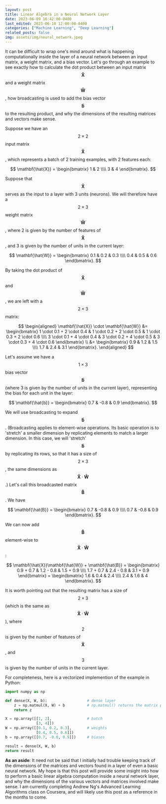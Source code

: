 ```yaml
---
layout: post
title: Linear Algebra in a Neural Network Layer
date: 2023-06-09 16:42:00-0400
last_edited: 2023-06-10 12:00:00-0400
categories: ["Machine Learning", "Deep Learning"]
related_posts: false
img: assets/img/neural_network.jpeg
---
```


It can be difficult to wrap one's mind around what is happening computationally inside the layer of a neural network between an input matrix, a weight matrix, and a bias vector. Let's go through an example to see exactly how to calculate the dot product between an input matrix $$\mathbf{\hat{X}}$$ and a weight matrix $$\mathbf{\hat{W}}$$, how broadcasting is used to add the bias vector $$\mathbf{\hat{b}}$$ to the resulting product, and why the dimensions of the resulting matrices and vectors make sense. 

Suppose we have an $$2 \times 2$$ input matrix $$\mathbf{\hat{X}}$$, which represents a batch of 2 training examples, with 2 features each:

$$
\mathbf{\hat{X}} = \begin{bmatrix}
1 & 2 \\\\
3 & 4
\end{bmatrix}.
$$

Suppose that $$\mathbf{\hat{X}}$$ serves as the input to a layer with 3 units (neurons). We will therefore have a $$2 \times 3$$ weight matrix $$\mathbf{\hat{W}}$$, where 2 is given by the number of features of $$\mathbf{\hat{X}}$$, and 3 is given by the number of units in the current layer:

$$
\mathbf{\hat{W}} = \begin{bmatrix}
0.1 & 0.2 & 0.3 \\\\
0.4 & 0.5 & 0.6
\end{bmatrix}.
$$

By taking the dot product of $$\mathbf{\hat{X}}$$ and $$\mathbf{\hat{W}}$$, we are left with a $$2 \times 3$$ matrix:

$$
\begin{aligned}
\mathbf{\hat{X}} \cdot \mathbf{\hat{W}} &= \begin{bmatrix}
1 \cdot 0.1 + 2 \cdot 0.4 & 1 \cdot 0.2 + 2 \cdot 0.5 & 1 \cdot 0.3 + 2 \cdot 0.6 \\\\
3 \cdot 0.1 + 4 \cdot 0.4 & 3 \cdot 0.2 + 4 \cdot 0.5 & 3 \cdot 0.3 + 4 \cdot 0.6
\end{bmatrix} \\
&= \begin{bmatrix}
0.9 & 1.2 & 1.5 \\\\
1.7 & 2.4 & 3.1
\end{bmatrix}.
\end{aligned}
$$

Let's assume we have a $$1 \times 3$$ bias vector $$\mathbf{\hat{b}}$$ (where 3 is given by the number of units in the current layer), representing the bias for each unit in the layer:

$$
\mathbf{\hat{b}} = \begin{bmatrix}
0.7 & -0.8 & 0.9
\end{bmatrix}.
$$

We will use broadcasting to expand $$\mathbf{\hat{b}}$$. (Broadcasting applies to element-wise operations.
Its basic operation is to 'stretch' a smaller dimension by replicating elements to match a larger dimension. In this case, we will 'stretch' $$\mathbf{\hat{b}}$$ by replicating its rows, so that it has a size of $$2 \times 3$$, the same dimensions as $$\mathbf{\hat{X}} \cdot \mathbf{\hat{W}}$$.) Let's call this broadcasted matrix $$\mathbf{\hat{B}}$$. We have 

$$
\mathbf{\hat{B}} = \begin{bmatrix}
0.7 & -0.8 & 0.9 \\\\
0.7 & -0.8 & 0.9
\end{bmatrix}.
$$

We can now add $$\mathbf{\hat{B}}$$ element-wise to $$\mathbf{\hat{X}} \cdot \mathbf{\hat{W}}$$:

$$
\mathbf{\hat{X}}\mathbf{\hat{W}} + \mathbf{\hat{B}} = \begin{bmatrix}
0.9 + 0.7 & 1.2 - 0.8 & 1.5 + 0.9 \\\\
1.7 + 0.7 & 2.4 - 0.8 & 3.1 + 0.9
\end{bmatrix} = \begin{bmatrix}
1.6 & 0.4 & 2.4 \\\\
2.4 & 1.6 & 4
\end{bmatrix}.
$$

<!-- Hence, broadcasting just involves adding the bias vector $$\mathbf{\hat{b}}$$ element-wise to each row of the resulting matrix from the dot product of $$\mathbf{\hat{X}}$$ and $$\mathbf{\hat{W}}$$. -->

It is worth pointing out that the resulting matrix has a size of $$2 \times 3$$ (which is the same as $$\mathbf{\hat{X}} \cdot \mathbf{\hat{W}}$$), where $$2$$ is given by the number of features of $$\mathbf{\hat{X}}$$, and $$3$$ is given by the number of units in the current layer. 

For completeness, here is a vectorized implemention of the example in Python: 
```python 
import numpy as np

def dense(X, W, b):                  # dense layer
    z = np.matmul(X, W) + b          # np.matmul() returns the matrix product of two matrices
    return z

X = np.array([[1, 2],                # batch
              [3, 4]])
W = np.array([[0.1, 0.2, 0.3],       # weights
              [0.4, 0.5, 0.6]])
b = np.array([[0.7, -0.8, 0.9]])     # biases

result = dense(X, W, b)
return result
```

**As an aside**:
It need not be said that I initially had trouble keeping track of the dimensions of the matrices and vectors found in a layer of even a basic neural network. My hope is that this post will provide some insight into how to perform a basic linear algebra computation inside a neural network layer, and why the dimensions of the various vectors and matrices involved make sense. I am currently completing Andrew Ng's Advanced Learning Algorithms class on Coursera, and will likely use this post as a reference in the months to come.
